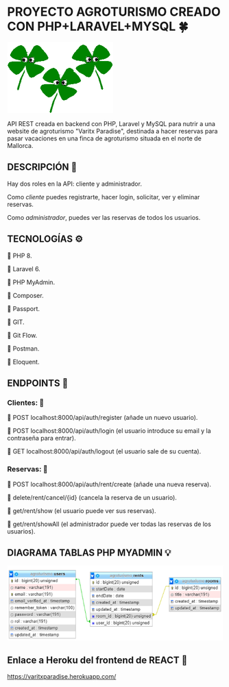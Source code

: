 # PROYECTO AGROTURISMO CREADO CON PHP+LARAVEL+MYSQL :four_leaf_clover:

![Screenshot](public/treboles.gif)


API REST creada en backend con PHP, Laravel y MySQL para nutrir a una website de agroturismo "Varitx Paradise", destinada a hacer reservas para pasar vacaciones en una finca de agroturismo situada en el norte de Mallorca. 


## DESCRIPCIÓN :open_book:

Hay dos roles en la API: cliente y administrador.

Como *cliente* puedes registrarte, hacer login, solicitar, ver y eliminar reservas.

Como *administrador*, puedes ver las reservas de todos los usuarios.


## TECNOLOGÍAS :gear:

:large_blue_circle: PHP 8.

:large_blue_circle: Laravel 6.

:large_blue_circle: PHP MyAdmin.

:large_blue_circle: Composer.

:large_blue_circle: Passport.

:large_blue_circle: GIT.

:large_blue_circle: Git Flow.

:large_blue_circle: Postman.

:large_blue_circle: Eloquent.


## ENDPOINTS :link:

### Clientes: :bust_in_silhouette: 

:round_pushpin: POST localhost:8000/api/auth/register (añade un nuevo usuario).

:round_pushpin: POST localhost:8000/api/auth/login (el usuario introduce su email y la contraseña para entrar).

:round_pushpin: GET localhost:8000/api/auth/logout (el usuario sale de su cuenta).


### Reservas: :date:

:round_pushpin: POST localhost:8000/api/auth/rent/create (añade una nueva reserva).

:round_pushpin: delete/rent/cancel/{id} (cancela la reserva de un usuario).

:round_pushpin: get/rent/show (el usuario puede ver sus reservas).

:round_pushpin: get/rent/showAll (el administrador puede ver todas las reservas de los usuarios). 

## DIAGRAMA TABLAS PHP MYADMIN :bulb:

![Screenshot](public/diagrama.png)

## Enlace a Heroku del frontend de REACT :link:

https://varitxparadise.herokuapp.com/